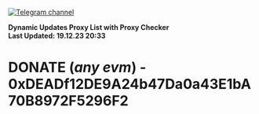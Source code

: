 [![Telegram channel](https://img.shields.io/endpoint?url=https://runkit.io/damiankrawczyk/telegram-badge/branches/master?url=https://t.me/n4z4v0d)](https://t.me/n4z4v0d) 

**Dynamic Updates Proxy List with Proxy Checker**  
**Last Updated: 19.12.23 20:33**

# DONATE (_any evm_) - 0xDEADf12DE9A24b47Da0a43E1bA70B8972F5296F2
